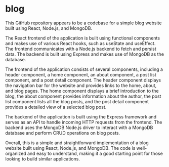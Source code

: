 # blog



This GitHub repository appears to be a codebase for a simple blog website built using React, Node.js, and MongoDB.

The React frontend of the application is built using functional components and makes use of various React hooks, such as useState and useEffect. The frontend communicates with a Node.js backend to fetch and persist data. The backend is built using Express and makes use of MongoDB as the database.

The frontend of the application consists of several components, including a header component, a home component, an about component, a post list component, and a post detail component. The header component displays the navigation bar for the website and provides links to the home, about, and blog pages. The home component displays a brief introduction to the blog, the about component provides information about the author, the post list component lists all the blog posts, and the post detail component provides a detailed view of a selected blog post.

The backend of the application is built using the Express framework and serves as an API to handle incoming HTTP requests from the frontend. The backend uses the MongoDB Node.js driver to interact with a MongoDB database and perform CRUD operations on blog posts.

Overall, this is a simple and straightforward implementation of a blog website built using React, Node.js, and MongoDB. The code is well-organized and easy to understand, making it a good starting point for those looking to build similar applications.
